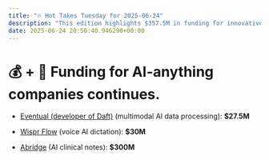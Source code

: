 ```yaml
---
title: "🔥 Hot Takes Tuesday for 2025-06-24"
description: "This edition highlights $357.5M in funding for innovative AI startups!"
date: 2025-06-24 20:50:40.946290+00:00
---
```


<!-- buttondown-editor-mode: fancy --><h1>💰 + 🤖 Funding for AI-anything companies continues.</h1><ul><li><p><a target="_blank" rel="noopener" class="ng-star-inserted" href="https://www.techmeme.com/250624/p16#a250624p16">Eventual (developer of Daft)</a> (multimodal AI data processing): <strong>$27.5M</strong></p></li><li><p><a target="_blank" rel="noopener" class="ng-star-inserted" href="https://www.techmeme.com/250624/p23#a250624p23">Wispr Flow</a> (voice AI dictation): <strong>$30M</strong></p></li><li><p><a target="_blank" rel="noopener" class="ng-star-inserted" href="https://www.techmeme.com/250624/p10#a250624p10">Abridge</a> (AI clinical notes): <strong>$300M</strong></p></li></ul>